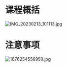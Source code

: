 # 课程概括
![IMG_20230213_101113.jpg](https://chillcharlie-img.oss-cn-hangzhou.aliyuncs.com/imgae/2023/02/13/b0369f7267cb3d4c9d348c6ba97c4f2e_IMG_20230213_101113.jpg)

# 注意事项
![1676254556950.jpg](https://chillcharlie-img.oss-cn-hangzhou.aliyuncs.com/imgae/2023/02/13/aaae7b1054e00d40c4783e75a16ce79f_1676254556950.jpg)

